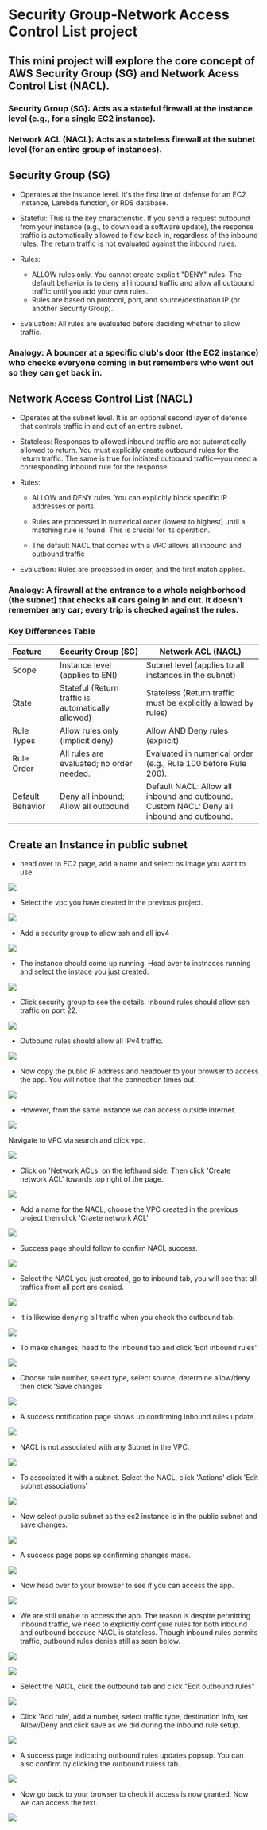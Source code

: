 # Security Group-Network Access Control List project

## This mini project will explore the core concept of AWS Security Group (SG) and Network Acess Control List (NACL).

### Security Group (SG): Acts as a stateful firewall at the instance level (e.g., for a single EC2 instance).

### Network ACL (NACL): Acts as a stateless firewall at the subnet level (for an entire group of instances).

## Security Group (SG)
* Operates at the instance level. It's the first line of defense for an EC2 instance, Lambda function, or RDS database.

* Stateful: This is the key characteristic. If you send a request outbound from your instance (e.g., to download a software update), the response traffic is automatically allowed to flow back in, regardless of the inbound rules. The return traffic is not evaluated against the inbound rules.

* Rules:
    - ALLOW rules only. You cannot create explicit "DENY" rules. The default behavior is to deny all inbound traffic and allow all outbound traffic until you add your own rules.
    - Rules are based on protocol, port, and source/destination IP (or another Security Group).
* Evaluation: All rules are evaluated before deciding whether to allow traffic.

### Analogy: A bouncer at a specific club's door (the EC2 instance) who checks everyone coming in but remembers who went out so they can get back in.

## Network Access Control List (NACL)

* Operates at the subnet level. It is an optional second layer of defense that controls traffic in and out of an entire subnet.

* Stateless: Responses to allowed inbound traffic are not automatically allowed to return. You must explicitly create outbound rules for the return traffic. The same is true for initiated outbound traffic—you need a corresponding inbound rule for the response.

* Rules:
   - ALLOW and DENY rules. You can explicitly block specific IP addresses or ports.

   - Rules are processed in numerical order (lowest to highest) until a matching rule is found. This is crucial for its operation.

   - The default NACL that comes with a VPC allows all inbound and outbound traffic
* Evaluation: Rules are processed in order, and the first match applies.

### Analogy: A firewall at the entrance to a whole neighborhood (the subnet) that checks all cars going in and out. It doesn't remember any car; every trip is checked against the rules.

### Key Differences Table

| Feature | Security Group (SG)| Network ACL (NACL) |
| :------- |------------------- | ------------------ |
| Scope   | Instance level (applies to ENI) | Subnet level (applies to all instances in the subnet) |
| State   | Stateful (Return traffic is automatically allowed) | Stateless (Return traffic must be explicitly allowed by rules) |
| Rule Types | Allow rules only (implicit deny) | Allow AND Deny rules (explicit) |
| Rule Order | All rules are evaluated; no order needed. | Evaluated in numerical order (e.g., Rule 100 before Rule 200). |
| Default Behavior | Deny all inbound; Allow all outbound | Default NACL: Allow all inbound and outbound. Custom NACL: Deny all inbound and outbound. |
  

## Create an Instance in public subnet

* head over to EC2 page, add a name and select os image you want to use.

![](./img/Pasted%20image%20(2).png)

* Select the vpc you have created in the previous project.

![](./img/Pasted%20image.png)

* Add a security group to allow ssh and all ipv4

![](./img/Pasted%20image%20(3).png)

* The instance should come up running. Head over to instnaces running and select the instace you just created.

![](./img/Pasted%20image%20(4).png)

* Click security group to see the details. Inbound rules should allow ssh traffic on port 22.

![](./img/Pasted%20image%20(5).png)

* Outbound rules should allow all IPv4 traffic.

![](./img/Pasted%20image%20(6).png)

* Now copy the public IP address and headover to your browser to access the app. You will notice that the connection times out.

![](./img/Pasted%20image%20(7).png)

* However, from the same instance we can access outside internet.

![](./img/Pasted%20image%20(8).png)

Navigate to VPC via search and click vpc.

![](./img/Pasted%20image%20(9).png)

* Click on 'Network ACLs' on the lefthand side. Then click 'Create network ACL' towards top right of the page.

![](./img/Pasted%20image%20(11).png)

* Add a name for the NACL, choose the VPC created in the previous project then click 'Craete network ACL'

![](./img/Pasted%20image%20(12).png)

* Success page should follow to confirn NACL success.

![](./img/Pasted%20image%20(13).png)

* Select the NACL you just created, go to inbound tab, you will see that all traffics from all port are denied.

![](./img/Pasted%20image%20(14).png)

* It ia likewise denying all traffic when you check the outbound tab.

![](./img/Pasted%20image%20(15).png)

* To make changes, head to the inbound tab and click 'Edit inbound rules'

![](./img/Pasted%20image%20(16).png)

* Choose rule number, select type, select source, determine allow/deny then click 'Save changes'

![](./img/Pasted%20image%20(17).png)

* A success notification page shows up confirming inbound rules update.

![](./img/Pasted%20image%20(18).png)

* NACL is not associated with any Subnet in the VPC.

![](./img/Pasted%20image%20(19).png)

* To associated it with a subnet. Select the NACL, click 'Actions' click 'Edit subnet associations'

![](./img/Pasted%20image%20(20).png)

* Now select public subnet as the ec2 instance is in the public subnet and save changes.

![](./img/Pasted%20image%20(21).png)

* A success page pops up confirming changes made.

![](./img/Pasted%20image%20(22).png)

* Now head over to your browser to see if you can access the app.

![](./img/Pasted%20image%20(23).png)

* We are still unable to access the app. The reason is despite permitting inbound traffic, we need to explicitly configure rules for both inbound and outbound because NACL is stateless. Though inbound rules permits traffic, outbound rules denies still as seen below.

![](./img/Pasted%20image%20(24).png)

![](./img/Pasted%20image%20(25).png)

* Select the NACL, click the outbound tab and click "Edit outbound rules" 

![](./img/Pasted%20image%20(25).png)

* Click 'Add rule', add a number, select traffic type, destination info, set Allow/Deny and click save as we did during the inbound rule setup.

![](./img/Pasted%20image%20(26).png)

* A success page indicating outbound rules updates popsup. You can also confirm by clicking the outbound ruless tab.

![](./img/Pasted%20image%20(28).png)

* Now go back to your browser to check if access is now granted. Now we can access the text.

![](./img/Pasted%20image%20(30).png)

